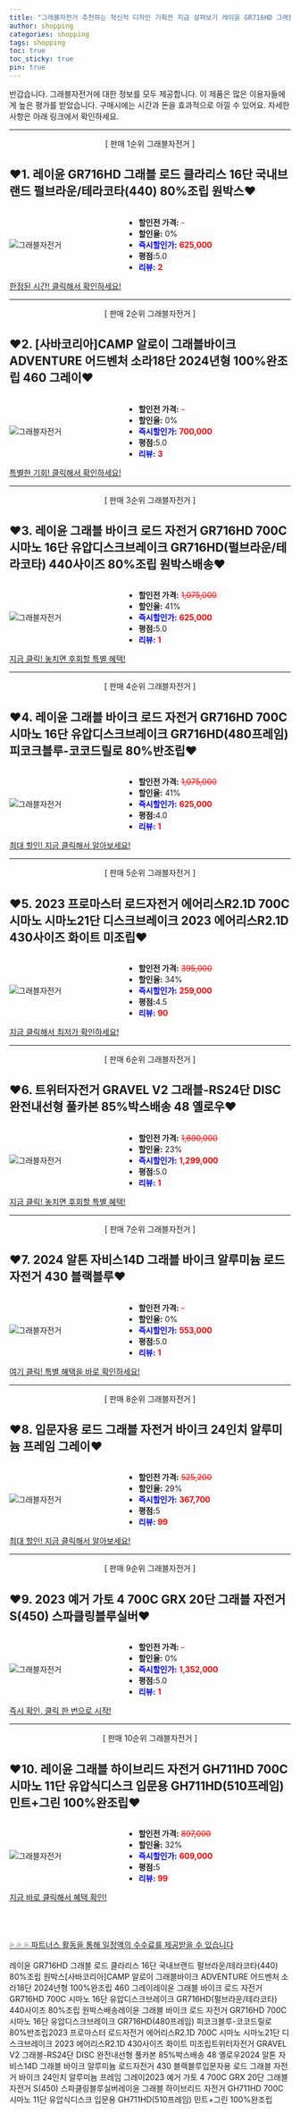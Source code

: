```yaml
---
title: "그래블자전거 추천하는 혁신적 디자인 기획전 지금 살펴보기 레이윤 GR716HD 그래블 로드 클라리스"
author: shopping
categories: shopping
tags: shopping
toc: true
toc_sticky: true
pin: true
---
```

반갑습니다. 그래블자전거에 대한 정보를 모두 제공합니다. 이 제품은 많은 이용자들에게 높은 평가를 받았습니다. 구매시에는 시간과 돈을 효과적으로 아낄 수 있어요. 자세한 사항은 아래 링크에서 확인하세요.

---
<p class="toplist" style="margin: 0 auto; display: block; width: fit-content;">[ 판매 1순위 그래블자전거 ]</p>

<h2><strong>❤️1. 레이윤 GR716HD 그래블 로드 클라리스 16단 국내브랜드 펄브라운/테라코타(440) 80%조립 원박스❤️</strong></h2>

<div style="display: flex; align-items: center;">
    <div style="flex: 0.4;">
        <img src="https://thumbnail8.coupangcdn.com/thumbnails/remote/230x230ex/image/vendor_inventory/74aa/f19fc347d6f68182e83339a4a982ddcac4dc6c215c0adecbed00b5cd2855.jpg" alt="그래블자전거" style="max-width: 100%;">
    </div>
    <div style="flex: 0.6; margin-left: 10px;">
        <ul>
            <li><strong>할인전 가격:</strong> <del style="color: red;">-</del></li>
            <li><strong>할인율:</strong> 0%</li>
            <li><span style='color:blue'><strong>즉시할인가:</strong></span> <span style='color:red'><strong>625,000</strong></span></li>
            <li><strong>평점:</strong>5.0</li>
            <li><span style='color:blue'><strong>리뷰:</strong></span> <span style='color:red'><strong>2</strong></span></li>
        </ul>
    </div>
</div>
<div class="center">
    <a href="https://selin100587001.github.io?lptag=AF9450613&subid=githubio&pageKey=8120788835&traceid=V0-153&itemId=23034713537&vendorItemId=90068464873" class="myButton">
        한정된 시간! 클릭해서 확인하세요!
    </a>
</div>


---
<p class="toplist" style="margin: 0 auto; display: block; width: fit-content;">[ 판매 2순위 그래블자전거 ]</p>

<h2><strong>❤️2. [사바코리아]CAMP 알로이 그래블바이크 ADVENTURE 어드벤처 소라18단 2024년형 100%완조립 460 그레이❤️</strong></h2>

<div style="display: flex; align-items: center;">
    <div style="flex: 0.4;">
        <img src="https://thumbnail7.coupangcdn.com/thumbnails/remote/230x230ex/image/vendor_inventory/da2d/f540c7ec8d901b15b18eb571ff3b2c0c7738d00628a174977965914060b3.jpg" alt="그래블자전거" style="max-width: 100%;">
    </div>
    <div style="flex: 0.6; margin-left: 10px;">
        <ul>
            <li><strong>할인전 가격:</strong> <del style="color: red;">-</del></li>
            <li><strong>할인율:</strong> 0%</li>
            <li><span style='color:blue'><strong>즉시할인가:</strong></span> <span style='color:red'><strong>700,000</strong></span></li>
            <li><strong>평점:</strong>5.0</li>
            <li><span style='color:blue'><strong>리뷰:</strong></span> <span style='color:red'><strong>3</strong></span></li>
        </ul>
    </div>
</div>
<div class="center">
    <a href="https://selin100587001.github.io?lptag=AF9450613&subid=githubio&pageKey=7473773296&traceid=V0-153&itemId=19506839191&vendorItemId=87588520624" class="myButton">
        특별한 기회! 클릭해서 확인하세요!
    </a>
</div>


---
<p class="toplist" style="margin: 0 auto; display: block; width: fit-content;">[ 판매 3순위 그래블자전거 ]</p>

<h2><strong>❤️3. 레이윤 그래블 바이크 로드 자전거 GR716HD 700C 시마노 16단 유압디스크브레이크 GR716HD(펄브라운/테라코타) 440사이즈 80%조립 원박스배송❤️</strong></h2>

<div style="display: flex; align-items: center;">
    <div style="flex: 0.4;">
        <img src="https://thumbnail6.coupangcdn.com/thumbnails/remote/230x230ex/image/vendor_inventory/cecf/66e90157691ce639cd433195c52852ef55eb287bf79c073a0ec79346b6a4.png" alt="그래블자전거" style="max-width: 100%;">
    </div>
    <div style="flex: 0.6; margin-left: 10px;">
        <ul>
            <li><strong>할인전 가격:</strong> <del style="color: red;">1,075,000</del></li>
            <li><strong>할인율:</strong> 41%</li>
            <li><span style='color:blue'><strong>즉시할인가:</strong></span> <span style='color:red'><strong>625,000</strong></span></li>
            <li><strong>평점:</strong>5.0</li>
            <li><span style='color:blue'><strong>리뷰:</strong></span> <span style='color:red'><strong>1</strong></span></li>
        </ul>
    </div>
</div>
<div class="center">
    <a href="https://selin100587001.github.io?lptag=AF9450613&subid=githubio&pageKey=8140954264&traceid=V0-153&itemId=23134231988&vendorItemId=90231943520" class="myButton">
        지금 클릭! 놓치면 후회할 특별 혜택!
    </a>
</div>


---
<p class="toplist" style="margin: 0 auto; display: block; width: fit-content;">[ 판매 4순위 그래블자전거 ]</p>

<h2><strong>❤️4. 레이윤 그래블 바이크 로드 자전거 GR716HD 700C 시마노 16단 유압디스크브레이크 GR716HD(480프레임) 피코크블루-코코드릴로 80%반조립❤️</strong></h2>

<div style="display: flex; align-items: center;">
    <div style="flex: 0.4;">
        <img src="https://thumbnail7.coupangcdn.com/thumbnails/remote/230x230ex/image/vendor_inventory/261c/99a7c7b11895d9e3d20333229fcab4984d6837af37028cfaa1bd1701d307.png" alt="그래블자전거" style="max-width: 100%;">
    </div>
    <div style="flex: 0.6; margin-left: 10px;">
        <ul>
            <li><strong>할인전 가격:</strong> <del style="color: red;">1,075,000</del></li>
            <li><strong>할인율:</strong> 41%</li>
            <li><span style='color:blue'><strong>즉시할인가:</strong></span> <span style='color:red'><strong>625,000</strong></span></li>
            <li><strong>평점:</strong>4.0</li>
            <li><span style='color:blue'><strong>리뷰:</strong></span> <span style='color:red'><strong>1</strong></span></li>
        </ul>
    </div>
</div>
<div class="center">
    <a href="https://selin100587001.github.io?lptag=AF9450613&subid=githubio&pageKey=8151592350&traceid=V0-153&itemId=23199368166&vendorItemId=90231943499" class="myButton">
        최대 할인! 지금 클릭해서 알아보세요!
    </a>
</div>


---
<p class="toplist" style="margin: 0 auto; display: block; width: fit-content;">[ 판매 5순위 그래블자전거 ]</p>

<h2><strong>❤️5. 2023 프로마스터 로드자전거 에어리스R2.1D 700C 시마노 시마노21단 디스크브레이크 2023 에어리스R2.1D 430사이즈 화이트 미조립❤️</strong></h2>

<div style="display: flex; align-items: center;">
    <div style="flex: 0.4;">
        <img src="https://thumbnail8.coupangcdn.com/thumbnails/remote/230x230ex/image/vendor_inventory/cced/53c5f8ef2d56983d89d969f4b0f43f44cfd1799841c2070e3e28b5d2067b.jpg" alt="그래블자전거" style="max-width: 100%;">
    </div>
    <div style="flex: 0.6; margin-left: 10px;">
        <ul>
            <li><strong>할인전 가격:</strong> <del style="color: red;">395,000</del></li>
            <li><strong>할인율:</strong> 34%</li>
            <li><span style='color:blue'><strong>즉시할인가:</strong></span> <span style='color:red'><strong>259,000</strong></span></li>
            <li><strong>평점:</strong>4.5</li>
            <li><span style='color:blue'><strong>리뷰:</strong></span> <span style='color:red'><strong>90</strong></span></li>
        </ul>
    </div>
</div>
<div class="center">
    <a href="https://selin100587001.github.io?lptag=AF9450613&subid=githubio&pageKey=7311573828&traceid=V0-153&itemId=18732030667&vendorItemId=86079588855" class="myButton">
        지금 클릭해서 최저가 확인하세요!
    </a>
</div>


---
<p class="toplist" style="margin: 0 auto; display: block; width: fit-content;">[ 판매 6순위 그래블자전거 ]</p>

<h2><strong>❤️6. 트위터자전거 GRAVEL V2 그래블-RS24단 DISC 완전내선형 풀카본 85%박스배송 48 옐로우❤️</strong></h2>

<div style="display: flex; align-items: center;">
    <div style="flex: 0.4;">
        <img src="https://thumbnail8.coupangcdn.com/thumbnails/remote/230x230ex/image/vendor_inventory/7419/fdcac2a195c32bce03bc9770615ef7a26c50d91f670f4326e7ee28744d6c.jpg" alt="그래블자전거" style="max-width: 100%;">
    </div>
    <div style="flex: 0.6; margin-left: 10px;">
        <ul>
            <li><strong>할인전 가격:</strong> <del style="color: red;">1,690,000</del></li>
            <li><strong>할인율:</strong> 23%</li>
            <li><span style='color:blue'><strong>즉시할인가:</strong></span> <span style='color:red'><strong>1,299,000</strong></span></li>
            <li><strong>평점:</strong>5.0</li>
            <li><span style='color:blue'><strong>리뷰:</strong></span> <span style='color:red'><strong>1</strong></span></li>
        </ul>
    </div>
</div>
<div class="center">
    <a href="https://selin100587001.github.io?lptag=AF9450613&subid=githubio&pageKey=6070778478&traceid=V0-153&itemId=11207603031&vendorItemId=78485189813" class="myButton">
        지금 클릭! 놓치면 후회할 특별 혜택!
    </a>
</div>


---
<p class="toplist" style="margin: 0 auto; display: block; width: fit-content;">[ 판매 7순위 그래블자전거 ]</p>

<h2><strong>❤️7. 2024 알톤 자비스14D 그래블 바이크 알루미늄 로드자전거 430 블랙블루❤️</strong></h2>

<div style="display: flex; align-items: center;">
    <div style="flex: 0.4;">
        <img src="https://thumbnail6.coupangcdn.com/thumbnails/remote/230x230ex/image/vendor_inventory/54b3/51d34f4552a0a5b10334a6a0ff1e68dc73d046b929d212f80790b0d7d676.jpg" alt="그래블자전거" style="max-width: 100%;">
    </div>
    <div style="flex: 0.6; margin-left: 10px;">
        <ul>
            <li><strong>할인전 가격:</strong> <del style="color: red;">-</del></li>
            <li><strong>할인율:</strong> 0%</li>
            <li><span style='color:blue'><strong>즉시할인가:</strong></span> <span style='color:red'><strong>553,000</strong></span></li>
            <li><strong>평점:</strong>5.0</li>
            <li><span style='color:blue'><strong>리뷰:</strong></span> <span style='color:red'><strong>1</strong></span></li>
        </ul>
    </div>
</div>
<div class="center">
    <a href="https://selin100587001.github.io?lptag=AF9450613&subid=githubio&pageKey=7905516609&traceid=V0-153&itemId=21677898982&vendorItemId=88728178795" class="myButton">
        여기 클릭! 특별 혜택을 바로 확인하세요!
    </a>
</div>


---
<p class="toplist" style="margin: 0 auto; display: block; width: fit-content;">[ 판매 8순위 그래블자전거 ]</p>

<h2><strong>❤️8. 입문자용 로드 그래블 자전거 바이크 24인치 알루미늄 프레임 그레이❤️</strong></h2>

<div style="display: flex; align-items: center;">
    <div style="flex: 0.4;">
        <img src="https://thumbnail8.coupangcdn.com/thumbnails/remote/230x230ex/image/vendor_inventory/b5a6/e773315364ec581bfddeaac3ca060b0e5800ce133d2df0284389a1dc20ea.png" alt="그래블자전거" style="max-width: 100%;">
    </div>
    <div style="flex: 0.6; margin-left: 10px;">
        <ul>
            <li><strong>할인전 가격:</strong> <del style="color: red;">525,200</del></li>
            <li><strong>할인율:</strong> 29%</li>
            <li><span style='color:blue'><strong>즉시할인가:</strong></span> <span style='color:red'><strong>367,700</strong></span></li>
            <li><strong>평점:</strong>5</li>
            <li><span style='color:blue'><strong>리뷰:</strong></span> <span style='color:red'><strong>99</strong></span></li>
        </ul>
    </div>
</div>
<div class="center">
    <a href="https://selin100587001.github.io?lptag=AF9450613&subid=githubio&pageKey=7422485208&traceid=V0-153&itemId=19257736080&vendorItemId=86373239708" class="myButton">
        최대 할인! 지금 클릭해서 알아보세요!
    </a>
</div>


---
<p class="toplist" style="margin: 0 auto; display: block; width: fit-content;">[ 판매 9순위 그래블자전거 ]</p>

<h2><strong>❤️9. 2023 예거 가토 4 700C GRX 20단 그래블 자전거 S(450) 스파클링블루실버❤️</strong></h2>

<div style="display: flex; align-items: center;">
    <div style="flex: 0.4;">
        <img src="https://thumbnail9.coupangcdn.com/thumbnails/remote/230x230ex/image/vendor_inventory/5fc8/dcd3248dfb0b68ba3ba05a21c85b1a6aba0db188038dc465e9b6e46ae633.jpg" alt="그래블자전거" style="max-width: 100%;">
    </div>
    <div style="flex: 0.6; margin-left: 10px;">
        <ul>
            <li><strong>할인전 가격:</strong> <del style="color: red;">-</del></li>
            <li><strong>할인율:</strong> 0%</li>
            <li><span style='color:blue'><strong>즉시할인가:</strong></span> <span style='color:red'><strong>1,352,000</strong></span></li>
            <li><strong>평점:</strong>5.0</li>
            <li><span style='color:blue'><strong>리뷰:</strong></span> <span style='color:red'><strong>1</strong></span></li>
        </ul>
    </div>
</div>
<div class="center">
    <a href="https://selin100587001.github.io?lptag=AF9450613&subid=githubio&pageKey=7899624698&traceid=V0-153&itemId=21646276990&vendorItemId=88697050475" class="myButton">
        즉시 확인, 클릭 한 번으로 시작!
    </a>
</div>


---
<p class="toplist" style="margin: 0 auto; display: block; width: fit-content;">[ 판매 10순위 그래블자전거 ]</p>

<h2><strong>❤️10. 레이윤 그래블 하이브리드 자전거 GH711HD 700C 시마노 11단 유압식디스크 입문용 GH711HD(510프레임) 민트+그린 100%완조립❤️</strong></h2>

<div style="display: flex; align-items: center;">
    <div style="flex: 0.4;">
        <img src="https://thumbnail9.coupangcdn.com/thumbnails/remote/230x230ex/image/vendor_inventory/7b13/212c86ca0938e0e887cf050d17e3feb01e3b935e923639af300a385e41de.png" alt="그래블자전거" style="max-width: 100%;">
    </div>
    <div style="flex: 0.6; margin-left: 10px;">
        <ul>
            <li><strong>할인전 가격:</strong> <del style="color: red;">897,000</del></li>
            <li><strong>할인율:</strong> 32%</li>
            <li><span style='color:blue'><strong>즉시할인가:</strong></span> <span style='color:red'><strong>609,000</strong></span></li>
            <li><strong>평점:</strong>5</li>
            <li><span style='color:blue'><strong>리뷰:</strong></span> <span style='color:red'><strong>99</strong></span></li>
        </ul>
    </div>
</div>
<div class="center">
    <a href="https://selin100587001.github.io?lptag=AF9450613&subid=githubio&pageKey=8151629397&traceid=V0-153&itemId=23199511933&vendorItemId=90232085177" class="myButton">
        지금 바로 클릭해서 혜택 확인!
    </a>
</div>

<br><br><br>[💦 💦 💦 파트너스 활동을 통해 일정액의 수수료를 제공받을 수 있습니다](https://link.coupang.com/a/bcpT2c)<br><br>레이윤 GR716HD 그래블 로드 클라리스 16단 국내브랜드 펄브라운/테라코타(440) 80%조립 원박스[사바코리아]CAMP 알로이 그래블바이크 ADVENTURE 어드벤처 소라18단 2024년형 100%완조립 460 그레이레이윤 그래블 바이크 로드 자전거 GR716HD 700C 시마노 16단 유압디스크브레이크 GR716HD(펄브라운/테라코타) 440사이즈 80%조립 원박스배송레이윤 그래블 바이크 로드 자전거 GR716HD 700C 시마노 16단 유압디스크브레이크 GR716HD(480프레임) 피코크블루-코코드릴로 80%반조립2023 프로마스터 로드자전거 에어리스R2.1D 700C 시마노 시마노21단 디스크브레이크 2023 에어리스R2.1D 430사이즈 화이트 미조립트위터자전거 GRAVEL V2 그래블-RS24단 DISC 완전내선형 풀카본 85%박스배송 48 옐로우2024 알톤 자비스14D 그래블 바이크 알루미늄 로드자전거 430 블랙블루입문자용 로드 그래블 자전거 바이크 24인치 알루미늄 프레임 그레이2023 예거 가토 4 700C GRX 20단 그래블 자전거 S(450) 스파클링블루실버레이윤 그래블 하이브리드 자전거 GH711HD 700C 시마노 11단 유압식디스크 입문용 GH711HD(510프레임) 민트+그린 100%완조립